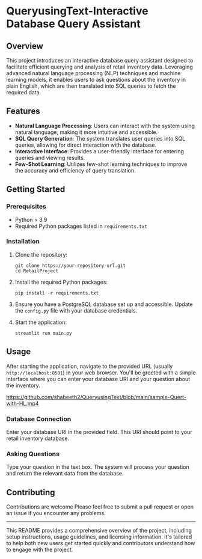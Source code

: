 ﻿# QueryusingText-Interactive Database Query Assistant

## Overview

This project introduces an interactive database query assistant designed to facilitate efficient querying and analysis of retail inventory data. Leveraging advanced natural language processing (NLP) techniques and machine learning models, it enables users to ask questions about the inventory in plain English, which are then translated into SQL queries to fetch the required data.

## Features

- **Natural Language Processing**: Users can interact with the system using natural language, making it more intuitive and accessible.
- **SQL Query Generation**: The system translates user queries into SQL queries, allowing for direct interaction with the database.
- **Interactive Interface**: Provides a user-friendly interface for entering queries and viewing results.
- **Few-Shot Learning**: Utilizes few-shot learning techniques to improve the accuracy and efficiency of query translation.

## Getting Started

### Prerequisites

- Python > 3.9
- Required Python packages listed in `requirements.txt`

### Installation

1. Clone the repository:
   ```
   git clone https://your-repository-url.git
   cd RetailProject
   ```

2. Install the required Python packages:
   ```
   pip install -r requirements.txt
   ```

3. Ensure you have a PostgreSQL database set up and accessible. Update the `config.py` file with your database credentials.

4. Start the application:
   ```
   streamlit run main.py
   ```

## Usage

After starting the application, navigate to the provided URL (usually `http://localhost:8501`) in your web browser. You'll be greeted with a simple interface where you can enter your database URI and your question about the inventory.

https://github.com/shabeeth2/QueryusingText/blob/main/sample-Quert-with-HL.mp4

### Database Connection

Enter your database URI in the provided field. This URI should point to your retail inventory database.

### Asking Questions

Type your question in the text box. The system will process your question and return the relevant data from the database.

## Contributing

Contributions are welcome Please feel free to submit a pull request or open an issue if you encounter any problems.

---

This README provides a comprehensive overview of the project, including setup instructions, usage guidelines, and licensing information. It's tailored to help both new users get started quickly and contributors understand how to engage with the project.
